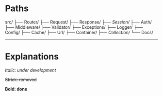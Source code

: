 # Paths

src/
├── Router/
├── Request/
├── Response/
├── *Session/*
├── Auth/
├── Middleware/
├── Validator/
├── Exceptions/
├── Logger/
├── Config/
├── Cache/
├── Url/
├── Container/
├── *Collection/*
└── Docs/

---

# Explanations

*Italic: under development*

~~Striek: removed~~

**Bold: done**
